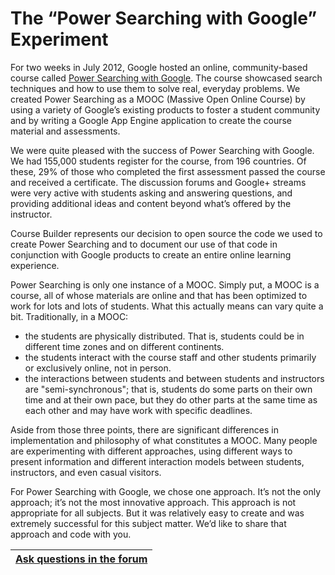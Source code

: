 # The “Power Searching with Google” Experiment #

For two weeks in July 2012, Google hosted an online, community-based course called [Power Searching with Google](http://www.powersearchingwithgoogle.com). The course showcased search techniques and how to use them to solve real, everyday problems. We created Power Searching as a MOOC (Massive Open Online Course) by using a variety of Google’s existing products to foster a student community and by writing a Google App Engine application to create the course material and assessments.

We were quite pleased with the success of Power Searching with Google. We had 155,000 students register for the course, from 196 countries. Of these, 29% of those who completed the first assessment passed the course and received a certificate. The discussion forums and Google+ streams were very active with students asking and answering questions, and providing additional ideas and content beyond what’s offered by the instructor.

Course Builder represents our decision to open source the code we used to create Power Searching and to document our use of that code in conjunction with Google products to create an entire online learning experience.

Power Searching is only one instance of a MOOC. Simply put, a MOOC is a course, all of whose materials are online and that has been optimized to work for lots and lots of students. What this actually means can vary quite a bit. Traditionally, in a MOOC:

  * the students are physically distributed. That is, students could be in different time zones and on different continents.
  * the students interact with the course staff and other students primarily or exclusively online, not in person.
  * the interactions between students and between students and instructors are "semi-synchronous"; that is, students do some parts on their own time and at  their own pace, but they do other parts at the same time as each other and may have work with specific deadlines.

Aside from those three points, there are significant differences in implementation and philosophy of what constitutes a MOOC. Many people are experimenting with different approaches, using different ways to present information and different interaction models between students, instructors, and even casual visitors.

For Power Searching with Google, we chose one approach. It’s not the only approach; it’s not the most innovative approach. This approach is not appropriate for all subjects. But it was relatively easy to create and was extremely successful for this subject matter. We’d like to share that approach and code with you.

| [Ask questions in the forum](https://groups.google.com/forum/?fromgroups#!categories/course-builder-forum/design-process) |
|:--------------------------------------------------------------------------------------------------------------------------|